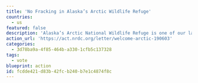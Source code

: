 ```yaml
---
title: 'No Fracking in Alaska’s Arctic Wildlife Refuge'
countries:
  - us
featured: false
description: 'Alaska’s Arctic National Wildlife Refuge is one of our last truly wild places — and it has been off-limits to oil companies for decades. But the Trump administration is closer than any administration in history to tearing open the Arctic Refuge for destructive oil and gas drilling.'
action_url: 'https://act.nrdc.org/letter/welcome-arctic-190603'
categories:
  - 3d78ba9a-4f85-464b-a330-1cfb5c137328
tags:
  - vote
blueprint: action
id: fcdde421-d83b-42fc-b240-b7e1c4874f8c
---
```

